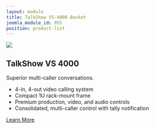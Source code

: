 ```yaml
---
layout: module
title: TalkShow VS-4000 Bucket
joomla_module_id: 955
position: product-list
---
```

<!-- Module: 3Play 4800 Product Bucket -->
<div class="header-img-container"><img class="header-img" alt=" " title="" src="{{"images/product-talkshow-fam-vs4000.jpg" | cdn }}" />
</div>
<div class="bucket-content">
	<h2>TalkShow VS 4000</h2>
	<p class="sub-heading">Superior multi-caller conversations.</p>
	<ul>
		<li>4-in, 4-out video calling system</li>
		<li>Compact 1U rack-mount frame</li>
		<li>Premium production, video, and audio controls</li>
		<li>Consolidated, multi-caller control with tally notification</li>
	</ul>
</div>
<div class="align-center cta-container"><a href="/talkshow/vs4000.html" class="arrow-cta">Learn More<span class="cta-arrow"></span></a>
</div>
